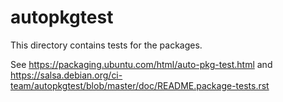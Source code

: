 # autopkgtest

This directory contains tests for the packages.

See <https://packaging.ubuntu.com/html/auto-pkg-test.html> and
<https://salsa.debian.org/ci-team/autopkgtest/blob/master/doc/README.package-tests.rst>
